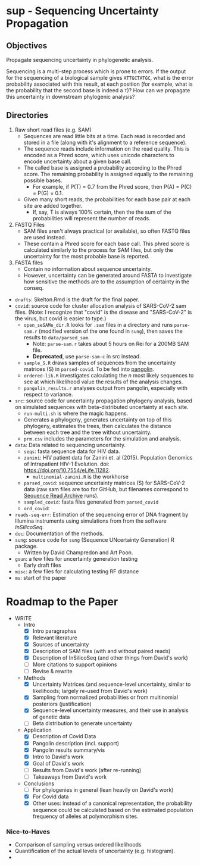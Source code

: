 # sup - Sequencing Uncertainty Propagation

## Objectives

Propagate sequencing uncertainty in phylogenetic analysis.

Sequencing is a multi-step process which is prone to errors. If the output for the sequencing of a biological sample gives `ATTGCTATGC`, what is the error probability associated with this result, at each position (for example, what is the probability that the second base is indeed a `T`)? How can we propagate this uncertainty in downstream phylogenic analysis?

## Directories


1. Raw short read files (e.g. SAM)
    - Sequences are read little bits at a time. Each read is recorded and stored in a file (along with it's alignment to a reference sequence).
    - The sequence reads include information on the read quality. This is encoded as a Phred score, which uses unicode characters to encode uncertainty about a given base call.
    - The called base is assigned a probability according to the Phred score. The remaining probability is assigned equally to the remaining possible bases.
        - For example, if P(T) = 0.7 from the Phred score, then P(A) = P(C) = P(G) = 0.1.
    - Given many short reads, the probabilities for each base pair at each site are added together.
        - If, say, T is always 100% certain, then the the sum of the probabilities will represent the number of reads.
2. FASTQ Files
    - SAM files aren't always practical (or available), so often FASTQ files are used instead.
    - These contain a Phred score for each base call. This phred score is calculated similarly to the process for SAM files, but only the uncertainty for the most probable base is reported.
3. FASTA files
    - Contain no information about sequence uncertainty.
    - However, uncertainty can be generated around FASTA to investigate how sensitive the methods are to the assumption of certainty in the conseq.


- `drafts`: Skelton.Rmd is the draft for the final paper.
- `covid`: source code for cluster allocation analysis of SARS-CoV-2 sam files. (Note: I recognize that "covid" is the disease and "SARS-CoV-2" is the virus, but covid is easier to type.)
    - `open_seSAMe_dir.R` looks for `.sam` files in a directory and runs `parse-sam.r` (modified version of the one found in `sung`), then saves the results to `data/parsed_sam`.
        - Note: `parse-sam.r` takes about 5 hours on Rei for a 200MB SAM file.
        - **Deprecated**, use `parse-sam-c` in src instead.
    - `sample_S.R` draws samples of sequences from the uncertainty matrices (S) in `parsed-covid`. To be fed into [pangolin](https://github.com/cov-lineages/pangolin).
    - `ordered-lik.R` investigates calculating the *n* most likely sequences to see at which likelihood value the results of the analysis changes.
    - `pangolin_results.r` analyses output from pangolin, especially with respect to variance.
- `src`: source code for uncertainty propagation phylogeny analysis, based on simulated sequences with beta-distributed uncertainty at each site.
    - `run-multi.sh` is where the magic happens.
	- Generates a phylogeny, generates uncertainty on top of this phylogeny, estimates the trees, then calculates the distance between each tree and the tree without uncertainty.
    - `prm.csv` includes the parameters for the simulation and analysis.
- `data`: Data related to sequencing uncertainty.
    - `seqs`: fasta sequence data for HIV data.
    - `zanini`: HIV patient data for Zanini et. al (2015). Population Genomics of Intrapatient HIV-1 Evolution. doi: https://doi.org/10.7554/eLife.11282.
    	- `multinomial-zanini.R` is the workhorse
    - `parsed_covid`: sequence uncertainty matrices (S) for SARS-CoV-2 data (raw sam files are too for GitHub, but filenames correspond to [Sequence Read Archive](https://www.ncbi.nlm.nih.gov/sra) runs).
    - `sampled_covid`: fasta files generated from `parsed_covid`
    - `ord_covid`: 
- `reads-seq-err`: Estimation of the sequencing error of DNA fragment by Illumina instruments using simulations from from the software *InSilicoSeq*.
- `doc`: Documentation of the methods.
- `sung`: source code for `sung` (Sequence UNcertainty Generation) R package.
    - Written by David Champredon and Art Poon.
- `gsun`: a few files for uncertainty generation testing
	- Early draft files
- `misc`: a few files for calculating testing RF distance
- `ms`: start of the paper

# Roadmap to the Paper

- WRITE
    - Intro
        - [x] Intro paragraphss
        - [x] Relevant literature
        - [x] Sources of uncertainty
        - [x] Description of SAM files (with and without paired reads)
        - [x] Description of InSilicoSeq (and other things from David's work)
        - [ ] More citations to support opinions
        - [ ] Revise & rewrite
    - Methods
        - [x] Uncertainty Matrices (and sequence-level uncertainty, similar to likelihoods; largely re-used from David's work)
        - [x] Sampling from normalized probabilities or from multinomial posteriors (justification)
        - [x] Sequence-level uncertainty measures, and their use in analysis of genetic data
        - [ ] Beta distribution to generate uncertainty
    - Application
        - [x] Description of Covid Data
        - [x] Pangolin description (incl. support)
        - [x] Pangolin results summary/vis
        - [x] Intro to David's work
        - [x] Goal of David's work
        - [ ] Results from David's work (after re-running)
        - [ ] Takeaways from David's work
    - Conclusions
        - [ ] For phylogenies in general (lean heavily on David's work)
        - [x] For Covid data
		- [x] Other uses: instead of a canonical representation, the probability sequence could be calculated based on the estimated population frequency of alleles at polymorphism sites.

### Nice-to-Haves

- Comparison of sampling versus ordered likelihoods
- Quantification of the actual levels of uncertainty (e.g. histogram).
- 





